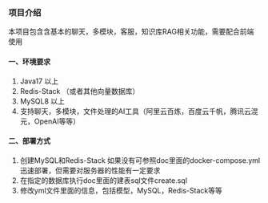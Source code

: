 ### 项目介绍

本项目包含含基本的聊天，多模块，客服，知识库RAG相关功能，需要配合前端使用

#### 一、环境要求
1. Java17 以上
2. Redis-Stack （或者其他向量数据库）
3. MySQL8 以上
4. 支持聊天，多模块，文件处理的AI工具（阿里云百炼，百度云千帆，腾讯云混元，OpenAI等等）

#### 二、部署方式
1. 创建MySQL和Redis-Stack 如果没有可参照doc里面的docker-compose.yml迅速部署，但需要对服务器的性能有一定要求
2. 在指定的数据库执行doc里面的建表sql文件create.sql
3. 修改yml文件里面的信息，包括模型，MySQL，Redis-Stack等等